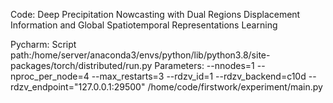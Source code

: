 Code: Deep Precipitation Nowcasting with Dual Regions Displacement Information and Global Spatiotemporal Representations Learning

Pycharm: 
Script path:/home/server/anaconda3/envs/python/lib/python3.8/site-packages/torch/distributed/run.py 
Parameters: --nnodes=1 --nproc_per_node=4 --max_restarts=3 --rdzv_id=1 --rdzv_backend=c10d --rdzv_endpoint="127.0.0.1:29500" /home/code/firstwork/experiment/main.py
